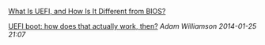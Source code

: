 [What Is UEFI, and How Is It Different from BIOS?](https://www.howtogeek.com/56958/htg-explains-how-uefi-will-replace-the-bios/#:~:text=We've%20seen%20newer%20PCs,firmware%20instead%20of%20a%20BIOS.)

[UEFI boot: how does that actually work, then?](https://www.happyassassin.net/posts/2014/01/25/uefi-boot-how-does-that-actually-work-then/) *Adam Williamson 2014-01-25 21:07*
